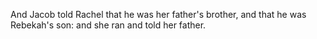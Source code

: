 And Jacob told Rachel that he was her father's brother, and that he was Rebekah's son: and she ran and told her father.
